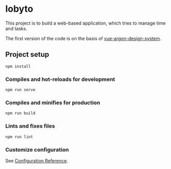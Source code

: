 # lobyto
This project is to build a web-based application, which tries to manage time and tasks.

The first version of the code is on the basis of [vue-argon-design-system](https://github.com/creativetimofficial/vue-argon-design-system).

## Project setup
```
npm install
```

### Compiles and hot-reloads for development
```
npm run serve
```

### Compiles and minifies for production
```
npm run build
```

### Lints and fixes files
```
npm run lint
```

### Customize configuration
See [Configuration Reference](https://cli.vuejs.org/config/).

